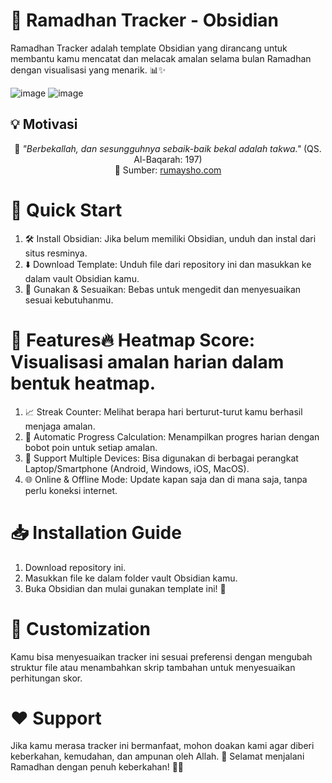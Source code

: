 # 🌙 Ramadhan Tracker - Obsidian

Ramadhan Tracker adalah template Obsidian yang dirancang untuk membantu kamu mencatat dan melacak amalan selama bulan Ramadhan dengan visualisasi yang menarik. 📊✨

![image](https://github.com/user-attachments/assets/ec216c1e-7b98-4a22-ad3e-b8d79da1ad08)
![image](https://github.com/user-attachments/assets/823f0341-7681-427a-ba5d-2f60499e432c)

## 💡 Motivasi
<p align="center">
    🕌 <i>"Berbekallah, dan sesungguhnya sebaik-baik bekal adalah takwa."</i> (QS. Al-Baqarah: 197)  
    <br>
    📖 Sumber: <a href="https://rumaysho.com/13252-pakaian-takwa-sebagai-bekal.html">rumaysho.com</a>
</p>


# 🚀 Quick Start
1. 🛠 Install Obsidian: Jika belum memiliki Obsidian, unduh dan instal dari situs resminya.
2. ⬇️ Download Template: Unduh file dari repository ini dan masukkan ke dalam vault Obsidian kamu.
3. 📂 Gunakan & Sesuaikan: Bebas untuk mengedit dan menyesuaikan sesuai kebutuhanmu.

# 🌟 Features🔥 Heatmap Score: Visualisasi amalan harian dalam bentuk heatmap.
1. 📈 Streak Counter: Melihat berapa hari berturut-turut kamu berhasil menjaga amalan.
2. 🎯 Automatic Progress Calculation: Menampilkan progres harian dengan bobot poin untuk setiap amalan.
3. 📱 Support Multiple Devices: Bisa digunakan di berbagai perangkat Laptop/Smartphone (Android, Windows, iOS, MacOS).
4. 🌐 Online & Offline Mode: Update kapan saja dan di mana saja, tanpa perlu koneksi internet.

# 📥 Installation Guide
1. Download repository ini.
2. Masukkan file ke dalam folder vault Obsidian kamu.
3. Buka Obsidian dan mulai gunakan template ini! 🚀

# 🎨 Customization
Kamu bisa menyesuaikan tracker ini sesuai preferensi dengan mengubah struktur file atau menambahkan skrip tambahan untuk menyesuaikan perhitungan skor.

# ❤️ Support
Jika kamu merasa tracker ini bermanfaat, mohon doakan kami agar diberi keberkahan, kemudahan, dan ampunan oleh Allah. 🤲
Selamat menjalani Ramadhan dengan penuh keberkahan! 🌙✨


